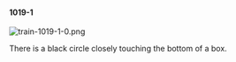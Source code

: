 #### 1019-1
![train-1019-1-0.png](https://github.com/lil-lab/nlvr/raw/master/nlvr/train/images/78/train-1019-1-0.png "train-1019-1-0.png")

There is a black circle closely touching the bottom of a box.
